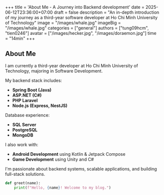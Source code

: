 +++
title = 'About Me - A Journey into Backend development'
date = 2025-06-12T23:36:00+07:00
draft = false
description = "An in-depth introduction of my journey as a third-year software developer at Ho Chi Minh University of Technology"
image = "/images/whale.jpg"
imageBig = "/images/whale.jpg"
categories = ["general"]
authors = ["tung09hcm", "tien0246"]
avatar = ["/images/hecker.jpg", "/images/doraemon.jpg"]
time = "14min"
+++

## About Me

I am currently a third-year developer at Ho Chi Minh University of Technology, majoring in Software Development.

My backend stack includes:
- **Spring Boot (Java)**
- **ASP.NET (C#)**
- **PHP Laravel**
- **Node.js (Express, NestJS)**

Database experience:
- **SQL Server**
- **PostgreSQL**
- **MongoDB**

I also work with:
- **Android Development** using Kotlin & Jetpack Compose
- **Game Development** using Unity and C#

I'm passionate about backend systems, scalable applications, and building full-stack solutions.

```python
def greet(name):
    print(f"Hello, {name}! Welcome to my blog.")
```
